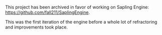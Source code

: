 This project has been archived in favor of working on Sapling Engine: https://github.com/fall211/SaplingEngine. 

This was the first iteration of the engine before a whole lot of refractoring and improvements took place.
